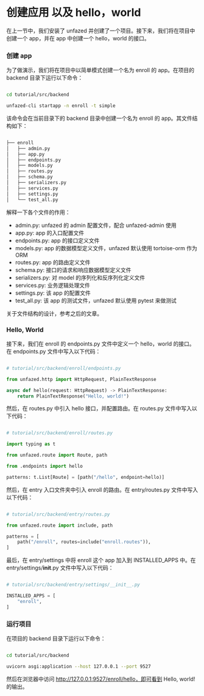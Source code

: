 创建应用 以及 hello，world
====

在上一节中，我们安装了 unfazed 并创建了一个项目。接下来，我们将在项目中创建一个 app，并在 app 中创建一个 hello，world 的接口。



### 创建 app

为了做演示，我们将在项目中以简单模式创建一个名为 enroll 的 app。在项目的 backend 目录下运行以下命令：

```bash

cd tutorial/src/backend

unfazed-cli startapp -n enroll -t simple


```

该命令会在当前目录下的 backend 目录中创建一个名为 enroll 的 app。其文件结构如下：

```bash

├── enroll
│   ├── admin.py
│   ├── app.py
│   ├── endpoints.py
│   ├── models.py
│   ├── routes.py
│   ├── schema.py
│   ├── serializers.py
│   ├── services.py
│   ├── settings.py
│   └── test_all.py

```

解释一下各个文件的作用：

- admin.py: unfazed 的 admin 配置文件，配合 unfazed-admin 使用
- app.py: app 的入口配置文件
- endpoints.py: app 的接口定义文件
- models.py: app 的数据模型定义文件，unfazed 默认使用 tortoise-orm 作为 ORM
- routes.py: app 的路由定义文件
- schema.py: 接口的请求和响应数据模型定义文件
- serializers.py: 对 model 的序列化和反序列化定义文件
- services.py: 业务逻辑处理文件
- settings.py: 该 app 的配置文件
- test_all.py: 该 app 的测试文件，unfazed 默认使用 pytest 来做测试


关于文件结构的设计，参考之后的文章。

### Hello, World

接下来，我们在 enroll 的 endpoints.py 文件中定义一个 hello，world 的接口。在 endpoints.py 文件中写入以下代码：


```python

# tutorial/src/backend/enroll/endpoints.py

from unfazed.http import HttpRequest, PlainTextResponse

async def hello(request: HttpRequest) -> PlainTextResponse:
    return PlainTextResponse("Hello, world!")


```

然后，在 routes.py 中引入 hello 接口，并配置路由。在 routes.py 文件中写入以下代码：

```python

# tutorial/src/backend/enroll/routes.py

import typing as t

from unfazed.route import Route, path

from .endpoints import hello

patterns: t.List[Route] = [path("/hello", endpoint=hello)]

```


然后，在 entry 入口文件夹中引入 enroll 的路由。在 entry/routes.py 文件中写入以下代码：

```python

# tutorial/src/backend/entry/routes.py

from unfazed.route import include, path

patterns = [
    path("/enroll", routes=include("enroll.routes")),
]


```

最后，在 entry/settings 中将 enroll 这个 app 加入到 INSTALLED_APPS 中。在 entry/settings/__init__.py 文件中写入以下代码：

```python

# tutorial/src/backend/entry/settings/__init__.py   

INSTALLED_APPS = [
    "enroll",
]

```


### 运行项目

在项目的 backend 目录下运行以下命令：

```bash

cd tutorial/src/backend

uvicorn asgi:application --host 127.0.0.1 --port 9527


```

然后在浏览器中访问 http://127.0.0.1:9527/enroll/hello，即可看到 Hello, world! 的输出。

